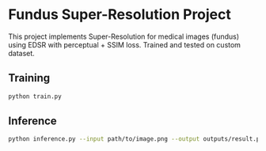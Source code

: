 # Fundus Super-Resolution Project

This project implements Super-Resolution for medical images (fundus) using EDSR with perceptual + SSIM loss.
Trained and tested on custom dataset.

## Training
```bash
python train.py
```

## Inference
```bash
python inference.py --input path/to/image.png --output outputs/result.png
```
